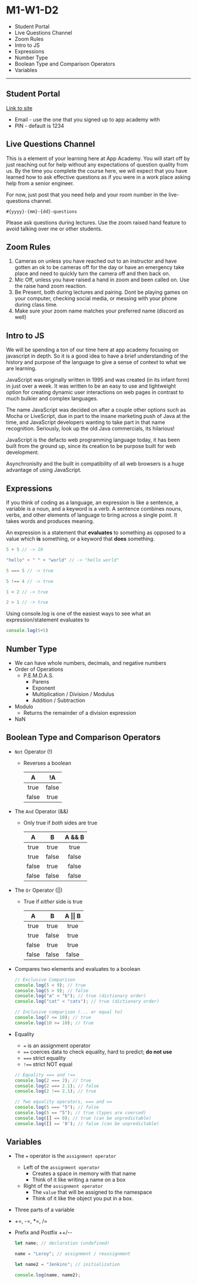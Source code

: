 # M1-W1-D2

- Student Portal
- Live Questions Channel
- Zoom Rules
- Intro to JS
- Expressions
- Number Type
- Boolean Type and Comparison Operators
- Variables

---

## Student Portal

[Link to site](https://my.appacademy.io/)

- Email - use the one that you signed up to app academy with
- PIN - default is 1234

## Live Questions Channel

This is a element of your learning here at App Academy. You will start off by just reaching out for help without any expectations of question quality from us. By the time you complete the course here, we will expect that you have learned how to ask effective questions as if you were in a work place asking help from a senior engineer.

For now, just post that you need help and your room number in the live-questions channel.

`#{yyyy}-{mm}-{dd}-questions`

Please ask questions during lectures. Use the zoom raised hand feature to avoid talking over me or other students.

## Zoom Rules

1. Cameras on unless you have reached out to an instructor and have gotten an ok to be cameras off for the day or have an emergency take place and need to quickly turn the camera off and then back on.
2. Mic Off, unless you have raised a hand in zoom and been called on. Use the raise hand zoom reaction.
3. Be Present, both during lectures and pairing. Dont be playing games on your computer, checking social media, or messing with your phone during class time.
4. Make sure your zoom name matches your preferred name (discord as well)

## Intro to JS

We will be spending a ton of our time here at app academy focusing on javascript in depth. So it is a good idea to have a brief understanding of the history and purpose of the language to give a sense of context to what we are learning.

JavaScript was originally written in 1995 and was created (in its infant form) in just over a week. It was written to be an easy to use and lightweight option for creating dynamic user interactions on web pages in contrast to much bulkier and complex languages.

The name JavaScript was decided on after a couple other options such as Mocha or LiveScript, due in part to the insane marketing push of Java at the time, and JavaScript developers wanting to take part in that name recognition. Seriously, look up the old Java commercials, its hilarious!

JavaScript is the defacto web programming language today, it has been built from the ground up, since its creation to be purpose built for web development.

Asynchronisity and the built in compatibility of all web browsers is a huge advantage of using JavaScript.

## Expressions

If you think of coding as a language, an expression is like a sentence, a
variable is a noun, and a keyword is a verb. A sentence combines nouns, verbs,
and other elements of language to bring across a single point. It takes words
and produces meaning.

An expression is a statement that __evaluates__ to something as opposed to a
value which __is__ something, or a keyword that __does__ something.

```js
5 + 5 // -> 10

"hello" + " " + "world" // -> "hello world"

5 === 5 // -> true

5 !== 4 // -> true

1 < 2 // -> true

2 > 1 // -> true
```

Using console.log is one of the easiest ways to see what an expression/statement evaluates to

```js
console.log(5+5)
```

## Number Type

- We can have whole numbers, decimals, and negative numbers
- Order of Operations
  - P.E.M.D.A.S.
    - Parens
    - Exponent
    - Multiplication / Division / Modulus
    - Addition / Subtraction
- Modulo
  - Returns the remainder of a division expression
- NaN

## Boolean Type and Comparison Operators

- `Not` Operator (!)

  - Reverses a boolean

    |   A   |  !A   |
    | :---: | :---: |
    | true  | false |
    | false | true  |

- The `And` Operator (&&)

  - Only true if _both_ sides are true

    |   A   |   B   | A && B |
    | :---: | :---: | :----: |
    | true  | true  |  true  |
    | true  | false | false  |
    | false | true  | false  |
    | false | false | false  |

- The `Or` Operator (||)

  - True if _either_ side is true

    |   A   |   B   | A \|\| B |
    | :---: | :---: | :------: |
    | true  | true  |   true   |
    | true  | false |   true   |
    | false | true  |   true   |
    | false | false |  false   |

- Compares two elements and evaluates to a boolean

  ```js
  // Exclusive Comparison
  console.log(5 < 9); // true
  console.log(5 > 9); // false
  console.log("a" < "b"); // true (dictionary order)
  console.log("cat" < "cats"); // true (dictionary order)

  // Inclusive comparison (... or equal to)
  console.log(7 <= 10); // true
  console.log(10 >= 10); // true
  ```

- Equality

  - `=` is an assignment operator
  - `==` coerces data to check equality, hard to predict; **do not use**
  - `===` strict equality
  - `!==` strict NOT equal

  ```js
  // Equality === and !==
  console.log(2 === 2); // true
  console.log(2 === 2.1); // false
  console.log(2 !== 2.1); // true

  // Two equality operators, === and ==
  console.log(5 === "5"); // false
  console.log(5 == "5"); // true (types are coerced)
  console.log([] == 0); // true (can be unpredictable)
  console.log([] == '0'); // false (can be unpredictable)

  ```

## Variables

- The `=` operator is the `assignment operator`
  - Left of the `assignment operator`
    - Creates a space in memory with that name
    - Think of it like writing a name on a box
  - Right of the `assignment operator`
    - The `value` that will be assigned to the namespace
    - Think of it like the object you put in a box.
- Three parts of a variable
- +=, -=, \*=, /=
- Prefix and Postfix ++/--

  ```js
  let name; // declaration (undefined)

  name = "Leroy"; // assignment / reassignment

  let name2 = "Jenkins"; // initialization

  console.log(name, name2);
  ```
